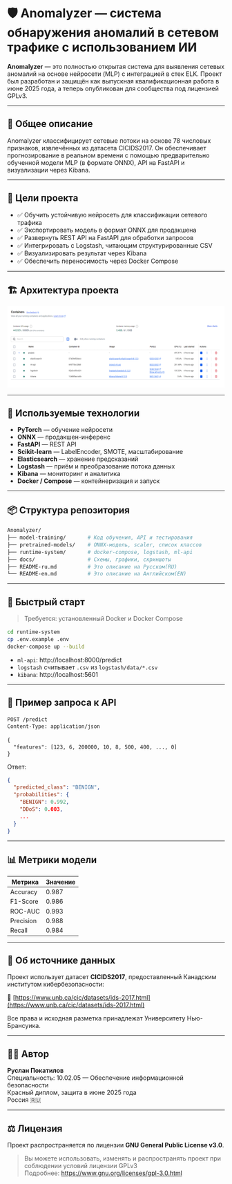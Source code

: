 
# 🛡️ Anomalyzer — система обнаружения аномалий в сетевом трафике с использованием ИИ

**Anomalyzer** — это полностью открытая система для выявления сетевых аномалий на основе нейросети (MLP) с интеграцией в стек ELK. Проект был разработан и защищён как выпускная квалификационная работа в июне 2025 года, а теперь опубликован для сообщества под лицензией GPLv3.

---

## 📖 Общее описание

Anomalyzer классифицирует сетевые потоки на основе 78 числовых признаков, извлечённых из датасета CICIDS2017. Он обеспечивает прогнозирование в реальном времени с помощью предварительно обученной модели MLP (в формате ONNX), API на FastAPI и визуализации через Kibana.

---

## 🎯 Цели проекта

- ✅ Обучить устойчивую нейросеть для классификации сетевого трафика
- ✅ Экспортировать модель в формат ONNX для продакшена
- ✅ Развернуть REST API на FastAPI для обработки запросов
- ✅ Интегрировать с Logstash, читающим структурированные CSV
- ✅ Визуализировать результат через Kibana
- ✅ Обеспечить переносимость через Docker Compose

---

## 🏗️ Архитектура проекта

![Архитектура](docs/screenshots/Docker_Project.png)

---

## 🔬 Используемые технологии

- **PyTorch** — обучение нейросети
- **ONNX** — продакшен-инференс
- **FastAPI** — REST API
- **Scikit-learn** — LabelEncoder, SMOTE, масштабирование
- **Elasticsearch** — хранение предсказаний
- **Logstash** — приём и преобразование потока данных
- **Kibana** — мониторинг и аналитика
- **Docker / Compose** — контейнеризация и запуск

---

## 📦 Структура репозитория

```bash
Anomalyzer/
├── model-training/       # Код обучения, API и тестирования
├── pretrained-models/    # ONNX-модель, scaler, список классов
├── runtime-system/       # docker-compose, logstash, ml-api
├── docs/                 # Схемы, графики, скриншоты
├── README-ru.md          # Это описание на Русском(RU)
└── README-en.md          # Это описание на Английском(EN)
```

---

## 🚀 Быстрый старт

> Требуется: установленный Docker и Docker Compose

```bash
cd runtime-system
cp .env.example .env
docker-compose up --build
```

- `ml-api`: http://localhost:8000/predict
- `logstash` считывает `.csv` из `logstash/data/*.csv`
- `kibana`: http://localhost:5601

---

## 🧪 Пример запроса к API

```http
POST /predict
Content-Type: application/json

{
  "features": [123, 6, 200000, 10, 8, 500, 400, ..., 0]
}
```

Ответ:
```json
{
  "predicted_class": "BENIGN",
  "probabilities": {
    "BENIGN": 0.992,
    "DDoS": 0.003,
    ...
  }
}
```

---

## 📊 Метрики модели

| Метрика     | Значение |
|-------------|----------|
| Accuracy    | 0.987    |
| F1-Score    | 0.986    |
| ROC-AUC     | 0.993    |
| Precision   | 0.988    |
| Recall      | 0.984    |

---

## 🧬 Об источнике данных

Проект использует датасет **CICIDS2017**, предоставленный Канадским институтом кибербезопасности:

🔗 [https://www.unb.ca/cic/datasets/ids-2017.html](https://www.unb.ca/cic/datasets/ids-2017.html)

Все права и исходная разметка принадлежат Университету Нью-Брансуика.

---

## 👨‍💻 Автор

**Руслан Покатилов**  
Специальность: 10.02.05 — Обеспечение информационной безопасности  
Красный диплом, защита в июне 2025 года  
Россия 🇷🇺

---

## ⚖️ Лицензия

Проект распространяется по лицензии **GNU General Public License v3.0**.

> Вы можете использовать, изменять и распространять проект при соблюдении условий лицензии GPLv3  
> Подробнее: https://www.gnu.org/licenses/gpl-3.0.html
